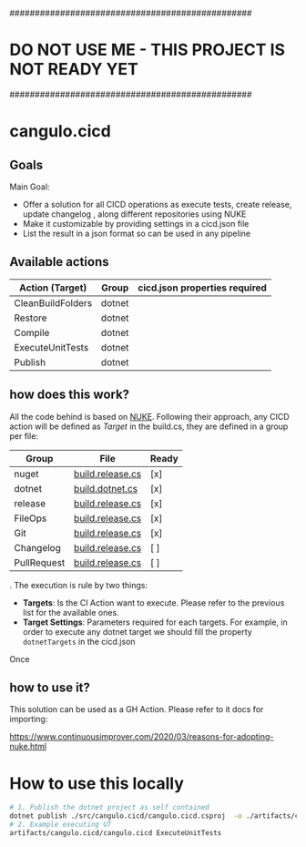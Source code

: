 ################################################
# DO NOT USE ME - THIS PROJECT IS NOT READY YET
################################################

# cangulo.cicd

## Goals

Main Goal:
* Offer a solution for all CICD operations as execute tests, create release, update changelog , along different repositories using NUKE
* Make it customizable  by providing settings in a cicd.json file
* List the result in a json format so can be used in any pipeline


## Available actions

| Action (Target)   | Group  | cicd.json properties required |
| ----------------- | ------ | ----------------------------- |
| CleanBuildFolders | dotnet |                               |
| Restore           | dotnet |                               |
| Compile           | dotnet |                               |
| ExecuteUnitTests  | dotnet |                               |
| Publish           | dotnet |                               |

## how does this work?

All the code behind is based on [NUKE](https://nuke.build). Following their approach, any CICD action will be defined as _Target_ in the build.cs, they are defined in a group per file:


| Group       | File                                                      | Ready |
| ----------- | --------------------------------------------------------- | ----- |
| nuget       | [build.release.cs](src/cangulo.cicd/build.nuget.cs)       | [x]   |
| dotnet      | [build.dotnet.cs](src/cangulo.cicd/build.dotnet.cs)       | [x]   |
| release     | [build.release.cs](src/cangulo.cicd/build.release.cs)     | [x]   |
| FileOps     | [build.release.cs](src/cangulo.cicd/build.release.cs)     | [x]   |
| Git         | [build.release.cs](src/cangulo.cicd/build.release.cs)     | [x]   |
| Changelog   | [build.release.cs](src/cangulo.cicd/build.release.cs)     | [ ]   |
| PullRequest | [build.release.cs](src/cangulo.cicd/build.pullrequest.cs) | [ ]   |

.  The execution is rule by two things:

* **Targets**: Is the CI Action want to execute. Please refer to the previous list for the available ones.
* **Target Settings**: Parameters required for each targets. For example, in order to execute any dotnet target we should fill the property `dotnetTargets` in the cicd.json

Once 

## how to use it?

This solution can be used as a GH Action. Please refer to it docs for importing:

https://www.continuousimprover.com/2020/03/reasons-for-adopting-nuke.html

# How to use this locally

```bash
# 1. Publish the dotnet project as self contained
dotnet publish ./src/cangulo.cicd/cangulo.cicd.csproj  -o ./artifacts/cangulo.cicd/ -r linux-x64 --self-contained
# 2. Example executing UT
artifacts/cangulo.cicd/cangulo.cicd ExecuteUnitTests
```